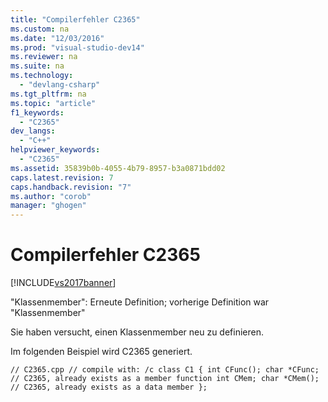 ```yaml
---
title: "Compilerfehler C2365"
ms.custom: na
ms.date: "12/03/2016"
ms.prod: "visual-studio-dev14"
ms.reviewer: na
ms.suite: na
ms.technology: 
  - "devlang-csharp"
ms.tgt_pltfrm: na
ms.topic: "article"
f1_keywords: 
  - "C2365"
dev_langs: 
  - "C++"
helpviewer_keywords: 
  - "C2365"
ms.assetid: 35839b0b-4055-4b79-8957-b3a0871bdd02
caps.latest.revision: 7
caps.handback.revision: "7"
ms.author: "corob"
manager: "ghogen"
---
```

# Compilerfehler C2365
[!INCLUDE[vs2017banner](../../assembler/inline/includes/vs2017banner.md)]

"Klassenmember": Erneute Definition; vorherige Definition war "Klassenmember"  
  
 Sie haben versucht, einen Klassenmember neu zu definieren.  
  
 Im folgenden Beispiel wird C2365 generiert.  
  
```  
// C2365.cpp // compile with: /c class C1 { int CFunc(); char *CFunc;   // C2365, already exists as a member function int CMem; char *CMem();   // C2365, already exists as a data member };  
```